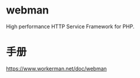 # webman
High performance HTTP Service Framework for PHP.

# 手册
https://www.workerman.net/doc/webman
